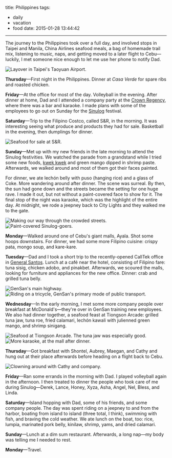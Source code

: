 title: Philippines
tags:
  - daily
  - vacation
  - food
date: 2015-01-28 13:44:42
---

The journey to the Philippines took over a full day, and involved stops in Taipei and Manila, China Airlines seafood meals, a bag of homemade trail mix, listening to music, naps, and getting moved to a later flight to Cebu—luckily, I met someone nice enough to let me use her phone to notify Dad.

![Layover in Taipei's Taoyuan Airport.](https://dl.dropbox.com/u/4291520/journal-images/philippines-1.jpg)

**Thursday**—First night in the Philippines. Dinner at *Casa Verde* for spare ribs and roasted chicken.

**Friday**—At the office for most of the day. Volleyball in the evening. After dinner at home, Dad and I attended a company party at the [Crown Regency](https://www.google.com/maps/place/Crown+Regency+Residences+Cebu/@10.3185,123.885,17z/data=!3m1!4b1!4m2!3m1!1s0x33a99ecc616da429:0x21c897fd84fba463), where there was a bar and karaoke. I made plans with some of the employees to go out on Sunday for the [Sinulog](http://en.wikipedia.org/wiki/Sinulog) festival.

**Saturday**—Trip to the Filipino Costco, called S&R, in the morning. It was interesting seeing what produce and products they had for sale. Basketball in the evening, then dumplings for dinner.

![Seafood for sale at S&R.](https://dl.dropbox.com/u/4291520/journal-images/philippines-2.jpg)

**Sunday**—Met up with my new friends in the late morning to attend the Sinulog festivities. We watched the parade from a grandstand while I tried some new foods, [kwek kwek](http://en.wikipedia.org/wiki/Tokneneng) and green mango dipped in shrimp paste. Afterwards, we walked around and most of them got their faces painted. 

For dinner, we ate lechón belly with puso (hanging rice) and a glass of Coke. More wandering around after dinner. The scene was surreal. By then, the sun had gone down and the streets became the setting for one huge rave. I made it out, but not without a paint-covered face to show for it. The final stop of the night was karaoke, which was the highlight of the entire day. At midnight, we rode a jeepney back to City Lights and they walked me to the gate.

![Making our way through the crowded streets.](https://dl.dropbox.com/u/4291520/journal-images/philippines-3.jpg)
![Paint-covered Sinulog-goers.](https://dl.dropbox.com/u/4291520/journal-images/philippines-4.jpg)

**Monday**—Walked around one of Cebu's giant malls, Ayala. Shot some hoops downstairs. For dinner, we had some more Filipino cuisine: crispy pata, mongo soup, and kare-kare.

**Tuesday**—Dad and I took a short trip to the recently-opened CallTek office in [General Santos](http://en.wikipedia.org/wiki/General_Santos). Lunch at a café near the hotel, consisting of Filipino fare: tuna sisig, chicken adobo, and pinakbet. Afterwards, we scoured the malls, looking for furniture and appliances for the new office. Dinner: crab and grilled tuna belly.

![GenSan's main highway.](https://dl.dropbox.com/u/4291520/journal-images/philippines-5.jpg)
![Riding on a tricycle, GenSan's primary mode of public transport.](https://dl.dropbox.com/u/4291520/journal-images/philippines-6.jpg)

**Wednesday**—In the early morning, I met some more company people over breakfast at McDonald's—they're over in GenSan training new employees. We also had dinner together, a seafood feast at Tiongson Arcade: grilled tuna jaw, tuna roe, fried calamari, lechón kawali with julienned green mango, and shrimp sinigang.

![Seafood at Tiongson Arcade. The tuna jaw was especially good.](https://dl.dropbox.com/u/4291520/journal-images/philippines-7.jpg)
![More karaoke, at the mall after dinner.](https://dl.dropbox.com/u/4291520/journal-images/philippines-8.jpg)

**Thursday**—Got breakfast with Shontel, Aubrey, Maegan, and Cathy and hung out at their place afterwards before heading on a flight back to Cebu.

![Clowning around with Cathy and company.](https://dl.dropbox.com/u/4291520/journal-images/philippines-9.jpg)

**Friday**—Ran some errands in the morning with Dad. I played volleyball again in the afternoon. I then treated to dinner the people who took care of me during Sinulog—Derek, Lance, Honey, Xyza, Asha, Angel, Nel, Bless, and Linda.

**Saturday**—Island hopping with Dad, some of his friends, and some company people. The day was spent riding on a jeepney to and from the harbor, boating from island to island (three total, I think), swimming with fish, and braving the cold weather. We ate lunch on the boat, too: rice, lumpia, marinated pork belly, kinilaw, shrimp, yams, and dried calamari.

**Sunday**—Lunch at a dim sum restaurant. Afterwards, a long nap—my body was telling me I needed to rest.

**Monday**—Travel.
